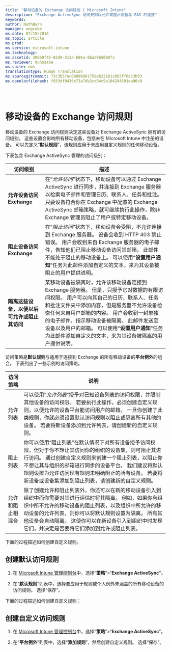 ```yaml
---
title: "移动设备的 Exchange 访问规则 | Microsoft Intune"
description: "Exchange ActiveSync 访问规则以允许或阻止设备与 EAS 的连接"
keywords: 
author: NathBarn
manager: angrobe
ms.date: 07/19/2016
ms.topic: article
ms.prod: 
ms.service: microsoft-intune
ms.technology: 
ms.assetid: 208b9f45-02d9-413a-b86a-8bad9b5008fa
ms.reviewer: muhosabe
ms.suite: ems
translationtype: Human Translation
ms.sourcegitcommit: 73c3b57ac8b896001758eb22181c865ff68c3b93
ms.openlocfilehash: f933df0436e73a7db2cd94c9a104294591ea96c0


---
```


# 移动设备的 Exchange 访问规则
移动设备的 Exchange 访问规则决定这些设备对 Exchange ActiveSync 拥有的访问级别。 这些设置会影响所有移动设备，包括未在 Microsoft Intune 中注册的设备。 可以先定义“**默认规则**”，该规则应用于未应用自定义规则的任何移动设备。

下表包含 Exchange ActiveSync 管理的访问级别：

|访问级别|描述|
|----------------|---------------|
|**允许设备访问 Exchange**|在“*允许访问*”状态下，移动设备可以通过 Exchange ActiveSync 进行同步，并连接到 Exchange 服务器以检索电子邮件和管理日历、联系人、任务和批注。 只要设备符合你在 Exchange 中配置的 Exchange ActiveSync 邮箱策略，就可继续执行此操作，除非 Exchange 管理员阻止了用户或特定移动设备。|
|**阻止设备访问 Exchange**|在“*阻止访问*”状态下，移动设备会受阻，不允许连接到 Exchange 服务器。 设备会收到 HTTP 403 禁止错误。 用户会收到来自 Exchange 服务器的电子邮件，告知他们已阻止移动设备访问其邮箱。 此邮件不能处于阻止的移动设备上。 可以使用“**设置用户通知**”任务为此邮件添加自定义的文本，来为其设备被阻止的用户提供说明。 |
|**隔离这些设备，以便以后可允许或阻止其访问**|某移动设备被隔离时，允许该移动设备连接到 Exchange 服务器。 但是，只授予它对数据的有限访问权限。 用户可以向其自己的日历、联系人、任务和批注文件夹中添加内容，但是服务器不允许设备检索任何来自用户邮箱的内容。 用户会收到一封单独的电子邮件，指示移动设备被隔离。 此邮件发送至设备以及用户的邮箱。 可以使用“**设置用户通知**”任务为此邮件添加自定义的文本，来为其设备被隔离的用户提供说明。|

访问策略是**默认规则**与适用于连接到 Exchange 的所有移动设备的**平台例外**的组合。 下表列出了一些示例的访问策略。

|访问策略|说明|
|-------------------|---------------|
|允许列表|可以使用“*允许列表*”授予对已知设备列表的访问权限，并限制其他设备的访问权限。 若要执行此操作，必须创建自定义规则，以便允许的设备平台能访问用户的邮箱。 一旦你创建了此类规则，你就必须设置默认访问规则以阻止或隔离所有其他的设备。 若要将新设备添加到允许列表，请创建新的自定义规则。|
|阻止列表|你可以使用“阻止列表”在默认情况下对所有设备授予访问权限，但对于你不想让其访问你的组织的设备集，则可阻止其进行访问。 通过创建自定义规则来创建一个阻止列表，以阻止你不想让其与组织的邮箱进行同步的设备平台。 我们建议将默认规则设置为允许访问现有规则未明确阻止的所有设备。 若要将新设备或设备集添加到阻止列表，请创建新的自定义规则。|
|允许和阻止相混合|除了创建允许和阻止列表外，你还可以在新的移动设备引入到组织中而你需要对其进行评估时将其隔离。 例如，如果你有组织中所不允许的移动设备的阻止列表，以及组织中所允许的移动设备的允许列表，则你可以将默认规则设置为隔离。 所有其他设备会自动隔离。 这使你可以在新设备引入到组织中时发现它们，并决定是否要将它们添加到允许或阻止列表。|
下面的过程描述如何创建自定义规则。

## 创建默认访问规则

1.  在 [Microsoft Intune 管理控制台](http://manage.microsoft.com)中，选择“**策略**”&gt;“**Exchange ActiveSync**”。

2.  在“**默认规则**”列表中，选择要应用于规则或个人例外未涵盖的所有移动设备的访问规则。 选择“保存”。

下面的过程描述如何创建自定义规则：

## 创建自定义访问规则

1. 在 [Microsoft Intune 管理控制台](http://manage.microsoft.com)中，选择“**策略**”&gt;“**Exchange ActiveSync**”。

2.  在“**平台例外**”列表中，选择“**添加规则**”，然后创建自定义规则。 选择“保存”。



<!--HONumber=Sep16_HO1-->


